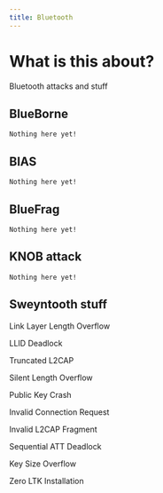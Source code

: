 ```yaml
---
title: Bluetooth
---
```


# What is this about?
Bluetooth attacks and stuff

## BlueBorne

```
Nothing here yet!
```

## BIAS

```
Nothing here yet!
```

## BlueFrag

```
Nothing here yet!
```

## KNOB attack

```
Nothing here yet!
```

## Sweyntooth stuff
Link Layer Length Overflow

LLID Deadlock

Truncated L2CAP

Silent Length Overflow

Public Key Crash

Invalid Connection Request

Invalid L2CAP Fragment

Sequential ATT Deadlock

Key Size Overflow

Zero LTK Installation
